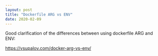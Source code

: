 ```yaml
---
layout: post
title: "Dockerfile ARG vs ENV"
date: 2020-02-09
---
```


Good clarification of the differences between using dockerfile ARG and ENV:

https://vsupalov.com/docker-arg-vs-env/